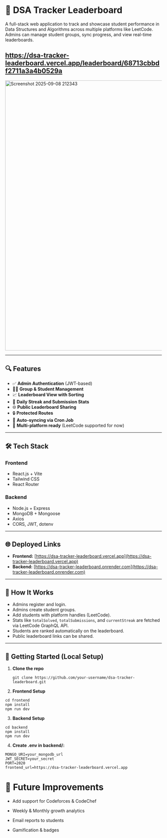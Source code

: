 # 🧠 DSA Tracker Leaderboard

A full-stack web application to track and showcase student performance in Data Structures and Algorithms across multiple platforms like LeetCode. Admins can manage student groups, sync progress, and view real-time leaderboards.

https://dsa-tracker-leaderboard.vercel.app/leaderboard/68713cbbdf2711a3a4b0529a
---
<img width="1919" height="868" alt="Screenshot 2025-09-08 212343" src="https://github.com/user-attachments/assets/087e1741-40d8-4e02-8359-caeec7bcd7ec" />


---

## 🔍 Features

- ✅ **Admin Authentication** (JWT-based)
- 🧑‍🏫 **Group & Student Management**
- 📈 **Leaderboard View with Sorting**
- 🧮 **Daily Streak and Submission Stats**
- 🌐 **Public Leaderboard Sharing**
- 🔒 **Protected Routes**
- 🔄 **Auto-syncing via Cron Job**
- 🧠 **Multi-platform ready** (LeetCode supported for now)

---

## 🛠️ Tech Stack

### Frontend
- React.js + Vite
- Tailwind CSS
- React Router

### Backend
- Node.js + Express
- MongoDB + Mongoose
- Axios
- CORS, JWT, dotenv

---

## 🌐 Deployed Links

- **Frontend:** [https://dsa-tracker-leaderboard.vercel.app](https://dsa-tracker-leaderboard.vercel.app)
- **Backend:** [https://dsa-tracker-leaderboard.onrender.com](https://dsa-tracker-leaderboard.onrender.com)

---

## 🧪 How It Works

- Admins register and login.
- Admins create student groups.
- Add students with platform handles (LeetCode).
- Stats like `totalSolved`, `totalSubmissions`, and `currentStreak` are fetched via LeetCode GraphQL API.
- Students are ranked automatically on the leaderboard.
- Public leaderboard links can be shared.

---

## 🚀 Getting Started (Local Setup)

1. **Clone the repo**

   ```
   git clone https://github.com/your-username/dsa-tracker-leaderboard.git
   ```

2. **Frontend Setup**
```
cd frontend
npm install
npm run dev
```
3. **Backend Setup**

```
cd backend
npm install
npm run dev
```

4. **Create .env in backend/:**
```
MONGO_URI=your_mongodb_url
JWT_SECRET=your_secret
PORT=2020
frontend_url=https://dsa-tracker-leaderboard.vercel.app
```

# 📅 Future Improvements

- Add support for Codeforces & CodeChef

- Weekly & Monthly growth analytics

- Email reports to students

- Gamification & badges

